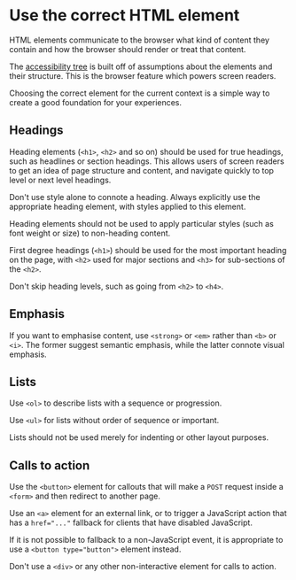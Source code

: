 # Use the correct HTML element

HTML elements communicate to the browser what kind of content they contain and how the browser should render or treat 
that content. 

The [accessibility tree](https://developer.paciellogroup.com/blog/2015/01/the-browser-accessibility-tree/) is built 
off of assumptions about the elements and their structure. This is the browser feature which powers screen readers. 

Choosing the correct element for the current context is a simple way to create a good foundation for your experiences.

## Headings

Heading elements (`<h1>`, `<h2>` and so on) should be used for true headings, such as headlines or section headings.
This allows users of screen readers to get an idea of page structure and content, and navigate quickly to top level or
next level headings.

Don't use style alone to connote a heading. Always explicitly use the appropriate heading element, with styles applied 
to this element.

Heading elements should not be used to apply particular styles (such as font weight or size) to non-heading content.

First degree headings (`<h1>`) should be used for the most important heading on the page, with `<h2>` used for major
sections and `<h3>` for sub-sections of the `<h2>`.

Don't skip heading levels, such as going from `<h2>` to `<h4>`.

## Emphasis

If you want to emphasise content, use `<strong>` or `<em>` rather than `<b>` or `<i>`. The former suggest semantic
emphasis, while the latter connote visual emphasis.

## Lists

Use `<ol>` to describe lists with a sequence or progression.

Use `<ul>` for lists without order of sequence or important.

Lists should not be used merely for indenting or other layout purposes.

## Calls to action

Use the `<button>` element for callouts that will make a `POST` request inside a `<form>` and then redirect to another
page.

Use an `<a>` element for an external link, or to trigger a JavaScript action that has a `href="..."` fallback for 
clients that have disabled JavaScript.

If it is not possible to fallback to a non-JavaScript event, it is appropriate to use a `<button type="button">` 
element instead.

Don't use a `<div>` or any other non-interactive element for calls to action.
